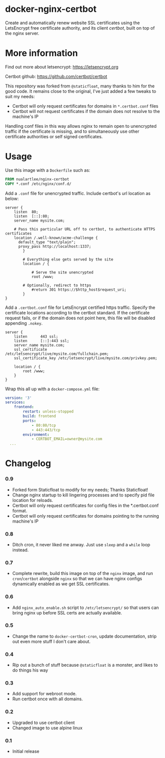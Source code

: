 # docker-nginx-certbot
Create and automatically renew website SSL certificates using the LetsEncrypt free certificate authority, and its client *certbot*, built on top of the nginx server.

# More information

Find out more about letsencrypt: https://letsencrypt.org

Certbot github: https://github.com/certbot/certbot

This repository was forked from `@staticfloat`, many thanks to him for the good code.  It remains close to the original, I've just added a few tweaks to suit my needs:
- Certbot will only request certificates for domains in `*.certbot.conf` files
- Certbot will not request certificates if the domain does not resolve to the machine's IP

Handling conf files in this way allows nginx to remain open to unencrypted traffic if the certificate is missing, and to simultaneously use other certificate authorities or
self signed certificates.

# Usage

Use this image with a `Dockerfile` such as:
```Dockerfile
FROM nualartlee/nginx-certbot
COPY *.conf /etc/nginx/conf.d/
```

Add a `.conf` file for unencrypted traffic.
Include certbot's url location as below:
```nginx
server {
	listen	80;
	listen	[::]:80;
	server_name mysite.com;

	# Pass this particular URL off to certbot, to authenticate HTTPS certificates
	location /.well-known/acme-challenge {
	  default_type "text/plain";
	  proxy_pass http://localhost:1337;
        }

        # Everything else gets served by the site
        location / {

            # Serve the site unencrypted
            root /www;

	    # Optionally, redirect to https
            #return 301 https://$http_host$request_uri;
        }
}
```

Add a `.certbot.conf` file for LetsEncrypt certified https traffic.
Specify the certificate locations according to the certbot standard.
If the certificate request fails, or if the domain does not point here,
this file will be disabled appending `.nokey`.
```nginx
server {
	listen      443 ssl;
	listen      [::]:443 ssl;
	server_name mysite.com;
	ssl_certificate     /etc/letsencrypt/live/mysite.com/fullchain.pem;
	ssl_certificate_key /etc/letsencrypt/live/mysite.com/privkey.pem;

	location / {
        root /www;
	}
}
```

Wrap this all up with a `docker-compose.yml` file:
```yml
version: '3'
services:
    frontend:
        restart: unless-stopped
        build: frontend
        ports:
            - 80:80/tcp
            - 443:443/tcp
        environment:
            - CERTBOT_EMAIL=owner@mysite.com
  ...
```

# Changelog

### 0.9
- Forked form Staticfloat to modify for my needs; Thanks Staticfloat!
- Change nginx startup to kill lingering processes and to specify pid file location for reloads.
- Certbot will only request certificates for config files in the *.certbot.conf format.
- Certbot will only request certificates for domains pointing to the running machine's IP

### 0.8
- Ditch cron, it never liked me anway.  Just use `sleep` and a `while` loop instead.

### 0.7
- Complete rewrite, build this image on top of the `nginx` image, and run `cron`/`certbot` alongside `nginx` so that we can have nginx configs dynamically enabled as we get SSL certificates.

### 0.6
- Add `nginx_auto_enable.sh` script to `/etc/letsencrypt/` so that users can bring nginx up before SSL certs are actually available.

### 0.5
- Change the name to `docker-certbot-cron`, update documentation, strip out even more stuff I don't care about.

### 0.4
- Rip out a bunch of stuff because `@staticfloat` is a monster, and likes to do things his way

### 0.3
- Add support for webroot mode.
- Run certbot once with all domains.

### 0.2
- Upgraded to use certbot client
- Changed image to use alpine linux

### 0.1
- Initial release
